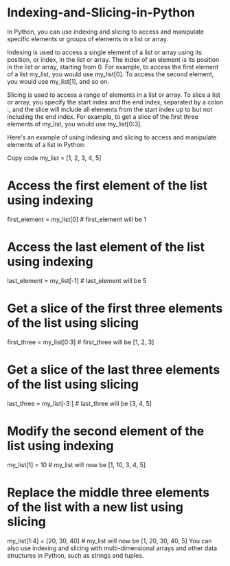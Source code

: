 # Indexing-and-Slicing-in-Python

In Python, you can use indexing and slicing to access and manipulate specific elements or groups of elements in a list or array.

Indexing is used to access a single element of a list or array using its position, or index, in the list or array. The index of an element is its position in the list or array, starting from 0. For example, to access the first element of a list my_list, you would use my_list[0]. To access the second element, you would use my_list[1], and so on.

Slicing is used to access a range of elements in a list or array. To slice a list or array, you specify the start index and the end index, separated by a colon :, and the slice will include all elements from the start index up to but not including the end index. For example, to get a slice of the first three elements of my_list, you would use my_list[0:3].

Here's an example of using indexing and slicing to access and manipulate elements of a list in Python:

Copy code
my_list = [1, 2, 3, 4, 5]

# Access the first element of the list using indexing
first_element = my_list[0]  # first_element will be 1

# Access the last element of the list using indexing
last_element = my_list[-1]  # last_element will be 5

# Get a slice of the first three elements of the list using slicing
first_three = my_list[0:3]  # first_three will be [1, 2, 3]

# Get a slice of the last three elements of the list using slicing
last_three = my_list[-3:]  # last_three will be [3, 4, 5]

# Modify the second element of the list using indexing
my_list[1] = 10  # my_list will now be [1, 10, 3, 4, 5]

# Replace the middle three elements of the list with a new list using slicing
my_list[1:4] = [20, 30, 40]  # my_list will now be [1, 20, 30, 40, 5]
You can also use indexing and slicing with multi-dimensional arrays and other data structures in Python, such as strings and tuples.



